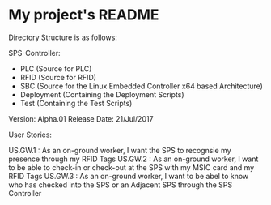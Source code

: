 # My project's README

Directory Structure is as follows: 

SPS-Controller: 
- PLC (Source for PLC) 
- RFID (Source for RFID) 
- SBC (Source for the Linux Embedded Controller x64 based Architecture) 
- Deployment (Containing the Deployment Scripts) 
- Test (Containing the Test Scripts) 



Version: Alpha.01 
Release Date: 21/Jul/2017

User Stories: 

US.GW.1 : As an on-ground worker, I want the SPS to recognsie my presence through my RFID Tags
US.GW.2 : As an on-ground worker, I want to be able to check-in or check-out at the SPS with my MSIC card and my 
	  RFID Tags
US.GW.3 : As an on-ground worker, I want to be abel to know who has checked into the SPS or an Adjacent SPS through the SPS Controller


